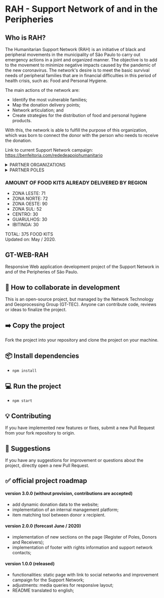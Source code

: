 # RAH - Support Network of and in the Peripheries

## Who is RAH?

The Humanitarian Support Network (RAH) is an initiative of black and peripheral movements in the municipality of São Paulo to carry out emergency actions in a joint and organized manner. The objective is to add to the movement to minimize negative impacts caused by the pandemic of the new coronavirus.
The network's desire is to meet the basic survival needs of peripheral families that are in financial difficulties in this period of health crisis, such as: Food and Personal Hygiene.

The main actions of the network are:

- Identify the most vulnerable families;
- Map the donation delivery points;
- Network articulation; and
- Create strategies for the distribution of food and personal hygiene products.

With this, the network is able to fulfill the purpose of this organization, which was born to connect the donor with the person who needs to receive the donation.

Link to current Support Network campaign:
https://benfeitoria.com/rededeapoiohumanitario

<details>
  <summary> PARTNER ORGANIZATIONS </summary>
  
  ## PARTNER ORGANIZATIONS
1. Periferia é o Centro
2. Frente Favela Brasil
3. Rede Geração Solidária
4. Periferia é o Centro
5. FUNANI
6. INTERCAB-SP
7. Rede Quilombação
8. Nova Frente Negra Brasileira
9. Articulador@s Periféric@s Independentes

</details>


<details>
  <summary> PARTNER POLES </summary>
  
  ## PARTNER POLES
1. . Escola de País do Brasil
2. Associação de Melhoramentos do Sítio de Campo
3. Sociedade de Melhoramentos do Monte Serrat
4. Imperatriz Alvinegra
5. Ação Solidária Adventista
6. Ação Beneficente Menina dos Olhos de Ouro
7. Associação de Mulheres Luta pra Valer
8. Carmelita Mineiro
9. Casa de Oração Jardim Maringá
10. Comitê de Luta da Vila Nhocune
11. Comunidade Casa do Trem
12. Maravilha 2
13. OSC Izaías Luzia da Silva
14. ALMEM
15.	Amavb Associação
16.	Apajé
17.	Associação para o Desenvolvimento Social e Sustentável (ADESS) 
18.	Associação Todos Unidos Abraços Íris
19.	Casa Cultural Hip Hop Jaçanã
20.	I.Q.C. Instituto de Qualificação e Cidadania
21.	Instituto Saci–Saberes Cultura e Integração
22.	Ocupação Nova Paris
23.	Rede Geração Solidária
24.	A Voz dos Inocentes
25.	Associação dos Moradores da Ponta da Praia
26.	Associação dos Moradores Vila Boa Esperança
27.	Associação União dos Moradores Ponto de Areia e Adjacências 
28.	Associação Vila Nova Esperança/Sem Terra_Extremo Zona Oeste
29.	Condô Cultural
30.	Grupo Espaço Cultural Cachoeiras
31.	Ilé Axé Abassá do Oxóssi Comunidade Caramqzal Apolopi
32.	Mulher de Fé
33.	Obadias
34.	ONG Projeto Alavanca Brasil
35.	Tatiane Camargo (Pessoa Física)
36.	União dos Moradores do Jardim Jaqueline
37.	Arco Associação Beneficente
38.	Igreja Batista
39.	Tetto
40.	INTECAB-SP
41.	Nega Odara Mulheres
42.	Associação Amigos do Recreio São Jorge 2
43.	Ação Social de Apoio aos Moradores do Cantinho do Céu
44.	Associação de Moradores de Bairro da Vila Rubi
45.	Associação dos Moradores Jardim Clipper
46.	Bloco do Beco
47.	Chácara do Sol
48.	Comunidade Santos Cidade Dutra
49.	Instituto CIGANO do Brasil
50.	Instituto Herdeiros do Futuro
51.	Instituto Herdeiros do Futuro_SPVV Jardim São Luís
52.	Josefina Bakhita
53.	Lágrimas das Pretas
54.	ReggArte
55.	Sociedade Amiga Esportiva do Jardim Colacabana
56.	Sorriso de Criança
57.	SPVV Santo Amaro
58.	Vivi Baixadas
59.	Comunidade Evangélica Moriah
60.	Comunidade Moriaj – Jardim Vera Cruz
61.	Associação São Vicente de Paulo
62.	CCA Juntos I
63.	Espaço de Acolhimento Tia Estela
64.	Associação Semente
65.	Casa AmarEla Quilombo Afroguarany
66.	Associação de Moradores do Movimento Anchieta
67.	Organização Terra Prometida
68.	Ação Comunitária Recanto Cocaia
69.	Associação de Bairro Casa Branca
70.	Coletivo Ponto a Ponto
71.	Fundação Julita
</details>


### AMOUNT OF FOOD KITS ALREADY DELIVERED BY REGION

- ZONA LESTE: 71
- ZONA NORTE: 72
- ZONA OESTE: 90
- ZONA SUL: 52
- CENTRO: 30
- GUARULHOS: 30
- IBITINGA: 30

TOTAL: 375 FOOD KITS <br>
Updated on: May / 2020.

## GT-WEB-RAH

Responsive Web application development project of the Support Network in and of the Peripheries of São Paulo.


## 🔨 How to collaborate in development

This is an open-source project, but managed by the Network Technology and Geoprocessing Group (GT-TEC). Anyone can contribute code, reviews or ideas to finalize the project.

## ➡️ Copy the project
Fork the project into your repository and clone the project on your machine.

## 📦 Install dependencies
- `npm install`

## 💻 Run the project
- `npm start`

## 💡 Contributing
If you have implemented new features or fixes, submit a new Pull Request from your fork repository to origin.

## 📍 Suggestions
If you have any suggestions for improvement or questions about the project, directly open a new Pull Request.

## ✅ official project roadmap

#### version 3.0.0 (without provision, contributions are accepted)
- add dynamic donation data to the website;
- implementation of an internal management platform;
- item matching tool between donor x recipient.

#### version 2.0.0 (forecast June / 2020)
- implementation of new sections on the page (Register of Poles, Donors and Receivers);
- implementation of footer with rights information and support network contacts;

#### version 1.0.0 (released)
- functionalities: static page with link to social networks and improvement campaign for the Support Network;
- adjustments: media queries for responsive layout;
- README translated to english;